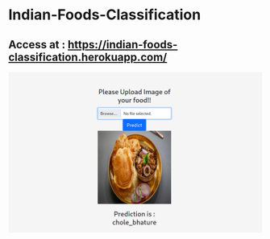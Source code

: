 # Indian-Foods-Classification
## Access at : https://indian-foods-classification.herokuapp.com/
![DEMO](https://raw.githubusercontent.com/Anshal55/Indian-Foods-Classification/main/Images/foodprediction.png)
